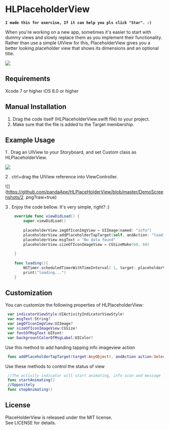 # HLPlaceholderView
**```I made this for exercise, If it can help you pls click "Star". :)```**

When you're working on a new app, sometimes it's easier to start with dummy views and slowly replace them as you implement their functionality. Rather than use a simple UIView for this, PlaceholderView gives you a better looking placeholder view that shows its dimensions and an optional title.

![](https://github.com/pandaApe/HLPlaceHolderView/blob/master/DemoScreenshots/3.gif?raw=true)

## Requirements

Xcode 7 or higher
iOS 8.0 or higher

## Manual Installation
1. Drag the code itself (HLPlaceholderView.swift file) to your project. 
2. Make sure that the file is added to the Target membership.

## Example Usage
1 . Drag an UIView to your Storyboard, and set Custom class as HLPlaceholderView.

![](https://github.com/pandaApe/HLPlaceHolderView/blob/master/DemoScreenshots/1.png?raw=true)

2 . ctrl+drag the UIView reference into ViewController.

![](https://github.com/pandaApe/HLPlaceHolderView/blob/master/DemoScreenshots/2 .png?raw=true)

3 . Enjoy the code bellow. It's very simple, right? :)

```Swift
    override func viewDidLoad() {
        super.viewDidLoad()
    
        placeholderView.imgOfIconImgView = UIImage(named: "info")
        placeholderView.addPlaceholderTapTarget(self, andAction: "loading")
        placeholderView.msgText = "No data found"
        placeholderView.sizeOfIconImageView = CGSizeMake(60, 60)
        
    }
    
    func loading(){
        NSTimer.scheduledTimerWithTimeInterval( 1, target: placeholderView, selector: "stopAnimating", userInfo: nil, repeats: false)
        print("loading...")
    }
```

## Customization

You can customize the following properties of HLPlaceholderView:
``` swift
 var indicatorViewStyle:UIActivityIndicatorViewStyle!
 var msgText:String?
 var imgOfIconImgView:UIImage?
 var sizeOfIconImageView:CGSize!
 var fontOfMsgText:UIFont!
 var backgrountColorOfMsgLabel:UIColor?
```

Use this method to add handing tapping info imageview action
```swift
 func addPlaceholderTapTarget(target:AnyObject!, andAction action:Selector)
```

Use these methods to control the status of view
```swift
 //The activity indicator will start animating, info icon and message label will be hiden
 func startAnimating()
 //Oppositely
 func stopAnimating()
```

## License
PlaceHolderView is released under the MIT license.  
See LICENSE for details.
